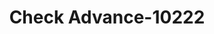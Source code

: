 ---
f_zip-code: 92025
f_state-code: CA
title: Check Advance-10222
f_phone: 760-737-8130
f_city-only: Escondido
f_address: 242 West Mission Avenue Escondido
f_location-unique-id: '10222'
slug: check-advance-10222
updated-on: '2024-05-30T13:46:58.046Z'
created-on: '2024-05-30T13:36:59.803Z'
published-on: '2024-05-30T13:54:32.469Z'
f_city-state: cms/city/escondido-ca.md
f_company: cms/company/check-advance.md
f_state: cms/state/california.md
layout: '[payday-loan].html'
tags: payday-loan
---